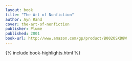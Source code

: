 ```yaml
---
layout: book
title: "The Art of Nonfiction"
author: Ayn Rand
cover: the-art-of-nonfiction
publisher: Plume
published: 2001
book-url: http://www.amazon.com/gp/product/B002OSXD8W
---
```


{% include book-highlights.html %}
